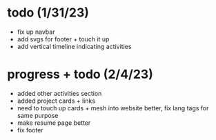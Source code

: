 # todo (1/31/23)
- fix up navbar
- add svgs for footer + touch it up
- add vertical timeline indicating activities

# progress + todo (2/4/23)
- added other activities section
- added project cards + links
- need to touch up cards + mesh into website better, fix lang tags for same purpose
- make resume page better
- fix footer